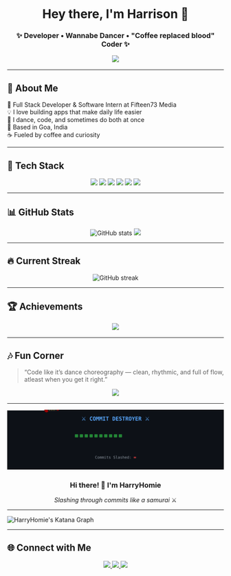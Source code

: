 <!-- TITLE SECTION -->
<h1 align="center">Hey there, I'm Harrison 👋</h1>
<h3 align="center">✨ Developer • Wannabe Dancer • "Coffee replaced blood" Coder ✨</h3>

<p align="center">
  <img src="https://media.giphy.com/media/WUlplcMpOCEmTGBtBW/giphy.gif" width="150">
</p>

---

## 🌟 About Me

🎯 Full Stack Developer & Software Intern at Fifteen73 Media  
💡 I love building apps that make daily life easier  
🕺 I dance, code, and sometimes do both at once  
📍 Based in Goa, India  
☕ Fueled by coffee and curiosity  

---

## 🧠 Tech Stack

<p align="center">
  <img src="https://img.shields.io/badge/React-20232A?style=for-the-badge&logo=react&logoColor=61DAFB"/>
  <img src="https://img.shields.io/badge/Node.js-43853D?style=for-the-badge&logo=node.js&logoColor=white"/>
  <img src="https://img.shields.io/badge/Express.js-404D59?style=for-the-badge"/>
  <img src="https://img.shields.io/badge/MongoDB-4EA94B?style=for-the-badge&logo=mongodb&logoColor=white"/>
  <img src="https://img.shields.io/badge/Python-FFD43B?style=for-the-badge&logo=python&logoColor=blue"/>
  <img src="https://img.shields.io/badge/Tkinter-FFB300?style=for-the-badge"/>
</p>

---

## 📊 GitHub Stats

<p align="center">
  <img src="https://github-readme-stats.vercel.app/api?username=HarryHomie&show_icons=true&theme=radical" alt="GitHub stats" height="165"/>
  <img src="https://github-readme-stats.vercel.app/api/top-langs/?username=HarryHomie&layout=compact&theme=radical" height="165"/>
</p>

---

## 🔥 Current Streak

<p align="center">
  <img src="https://github-readme-streak-stats.herokuapp.com/?user=HarryHomie&theme=radical" alt="GitHub streak"/>
</p>


---

## 🏆 Achievements

<p align="center">
  <img src="https://github-profile-trophy.vercel.app/?username=HarryHomie&theme=onedark&no-frame=true&margin-w=15"/>
</p>

---

## 🎶 Fun Corner

> “Code like it’s dance choreography — clean, rhythmic, and full of flow, atleast when you get it right.”  

<p align="center">
  <img src="https://media.giphy.com/media/13HgwGsXF0aiGY/giphy.gif" width="300">
</p>

---

<div align="center">

![Katana Commit Slasher](https://raw.githubusercontent.com/HarryHomie/HarryHomie/main/katana.svg)

### Hi there! 👋 I'm HarryHomie
*Slashing through commits like a samurai* ⚔️

</div>

---

![HarryHomie's Katana Graph](./katana-activity.svg)



---
## 🌐 Connect with Me

<p align="center">
  <a href="https://www.linkedin.com/in/harrison-amaral-b59501231/" target="_blank">
    <img src="https://img.shields.io/badge/LinkedIn-%230077B5.svg?style=for-the-badge&logo=linkedin&logoColor=white"/>
  </a>
  <a href="https://github.com/HarryHomie" target="_blank">
    <img src="https://img.shields.io/badge/GitHub-100000?style=for-the-badge&logo=github&logoColor=white"/>
  </a>
  <a href="mailto:harrison.e.amaral@gmail.com">
    <img src="https://img.shields.io/badge/Email-D14836?style=for-the-badge&logo=gmail&logoColor=white"/>
  </a>
</p>


